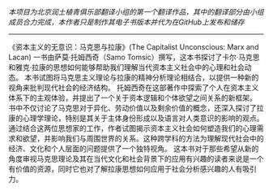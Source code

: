 *本项目为北京润土植青俱乐部翻译小组的第一个翻译作品，其中的翻译部分由小组成员合力完成，本作者只是制作其电子书版本并代为在GitHub上发布和储存*
*****
《资本主义的无意识：马克思与拉康》(The Capitalist Unconscious: Marx and Lacan) 一书由萨莫·托姆西奇（Samo Tomsic）撰写，这本书探讨了卡尔·马克思和雅克·拉康的思想如何能够帮助我们理解当代资本主义社会中的心理和社会动态。
本书试图将马克思主义理论与拉康的精神分析理论相结合，以提供一种新的视角来批判现代社会的经济结构。
托姆西奇在这部著作中探索了个人在资本主义体系下的主观体验，并提出了一个关于资本逻辑和个体欲望之间关系的新框架。
书中不仅讨论了马克思对于异化、劳动价值以及剩余价值的概念，还深入探讨了拉康的心理学理论，特别是其关于主体身份形成以及语言对人类意识的影响的观点。
通过结合这两位思想家的工作，作者试图揭示资本主义社会如何塑造我们的心理需求和欲望，并影响我们与周围世界的关系。这种跨学科的方法为理解现代社会中的经济、文化和个人层面的问题提供了一个独特视角。
这本书对于那些希望从新的角度审视马克思理论及其在当代文化和社会背景下的应用有兴趣的读者来说是一个有价值的资源，同时它也对了解拉康思想如何应用于社会分析感兴趣的人有吸引力。

